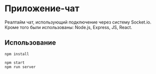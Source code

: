 # Приложение-чат
Реалтайм чат, использующий подключение через систему Socket.io. Кроме того были использованы: Node.js, Express, JS, React.
## Использование
```
npm install

npm start
npm run server
```


